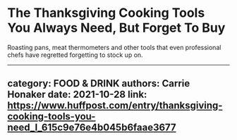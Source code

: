 # The Thanksgiving Cooking Tools You Always Need, But Forget To Buy

Roasting pans, meat thermometers and other tools that even professional chefs have regretted forgetting to stock up on.

---
category: FOOD & DRINK
authors: Carrie Honaker
date: 2021-10-28
link: https://www.huffpost.com/entry/thanksgiving-cooking-tools-you-need_l_615c9e76e4b045b6faae3677
---
